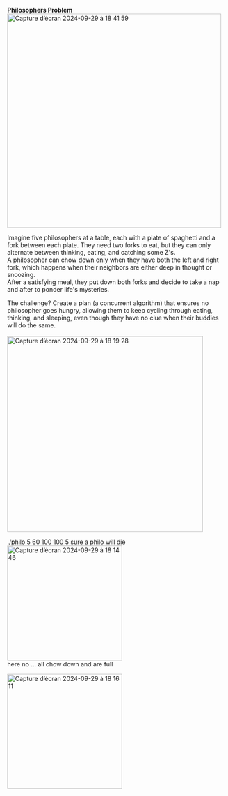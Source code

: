 **Philosophers Problem** </br>
<img width="492" alt="Capture d’écran 2024-09-29 à 18 41 59" src="https://github.com/user-attachments/assets/2f4e9750-3e4e-4fbe-8d1f-e7747e5e60ae">

Imagine five philosophers at a table, each with a plate of spaghetti and a fork between each plate. They need two forks to eat, but they can only alternate between thinking, eating, and catching some Z's.</br>
A philosopher can chow down only when they have both the left and right fork, which happens when their neighbors are either deep in thought or snoozing.</br>
After a satisfying meal, they put down both forks and decide to take a nap and after to ponder life's mysteries. 

The challenge? Create a plan (a concurrent algorithm) that ensures no philosopher goes hungry, allowing them to keep cycling through eating, thinking, and sleeping, even though they have no clue when their buddies will do the same.</br> </br>
<img width="450" alt="Capture d’écran 2024-09-29 à 18 19 28" src="https://github.com/user-attachments/assets/83bd9fba-3703-493f-8bec-357905d902d9"> </br>

./philo 5 60 100 100 5 sure a philo will die  </br>
<img width="264" alt="Capture d’écran 2024-09-29 à 18 14 46" src="https://github.com/user-attachments/assets/33b6685d-69ac-4a62-99bd-447fc8ed53fb"> </br>
here no ... all chow down and are full </br>

<img width="264" alt="Capture d’écran 2024-09-29 à 18 16 11" src="https://github.com/user-attachments/assets/46b0505e-2779-46fb-a2ef-d6295b0fd1ac">
